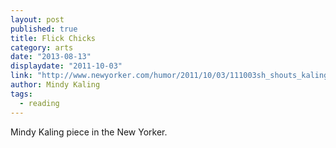 ```yaml
---
layout: post
published: true
title: Flick Chicks
category: arts
date: "2013-08-13"
displaydate: "2011-10-03"
link: "http://www.newyorker.com/humor/2011/10/03/111003sh_shouts_kaling?printable=true&currentPage=all"
author: Mindy Kaling
tags: 
  - reading
---
```


Mindy Kaling piece in the New Yorker.
